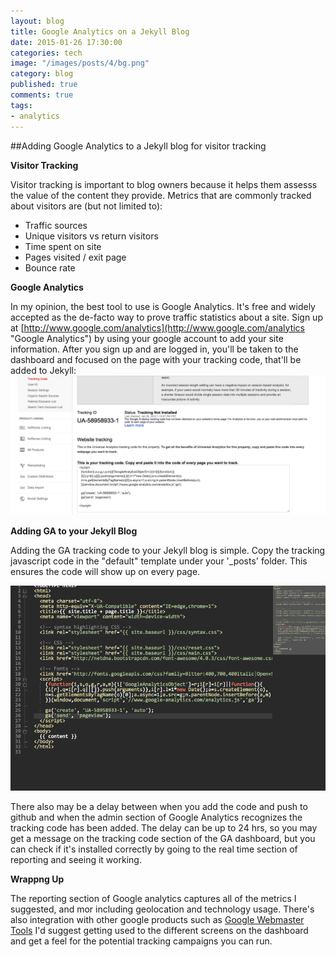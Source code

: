 ```yaml
---
layout: blog
title: Google Analytics on a Jekyll Blog
date: 2015-01-26 17:30:00
categories: tech
image: "/images/posts/4/bg.png"
category: blog
published: true
comments: true
tags:
- analytics
---
```


##Adding Google Analytics to a Jekyll blog for visitor tracking


**Visitor Tracking**

Visitor tracking is important to blog owners because it helps them assesss the value of the content they provide.
Metrics that are commonly tracked about visitors are (but not limited to):

* Traffic sources
* Unique visitors vs return visitors
* Time spent on site
* Pages visited / exit page
* Bounce rate


**Google Analytics**

In my opinion, the best tool to use is Google Analytics.
It's free and widely accepted as the de-facto way to prove traffic statistics about a site.
Sign up at [http://www.google.com/analytics](http://www.google.com/analytics "Google Analytics") by using your google account to add your site information.
After you sign up and are logged in, you'll be taken to the dashboard and focused on the page with your tracking code, that'll be added to Jekyll:
![Google Analytics Screenshot](/images/posts/4/1.png "Google Analytics tracking Code")

**Adding GA to your Jekyll Blog**


Adding the GA tracking code to your Jekyll blog is simple.
Copy the tracking javascript code in the "default" template under your '_posts' folder.
This ensures the code will show up on every page.

![Google Analytics Code Screenshot](/images/posts/4/2.png "Google Analytics Tracking Code")

There also may be a delay between when you add the code and push to github and when the admin section of Google Analytics recognizes the tracking code has been added.
The delay can be up to 24 hrs, so you may get a message on the tracking code section of the GA dashboard,
but you can check if it's installed correctly by going to the real time section of reporting and seeing it working.


**Wrappng Up**

The reporting section of Google analytics captures all of the metrics I suggested, and mor including geolocation and technology usage.
There's also integration with other google products such as [Google Webmaster Tools](http://adamhoke.com/tech/2015/01/24/jekyll-sitemap-google-webmaster-tools.html "Adam Hoke: Adding a Sitemap to Your Jekyll Blog")
I'd suggest getting used to the different screens on the dashboard and get a feel for the potential tracking campaigns you can run.